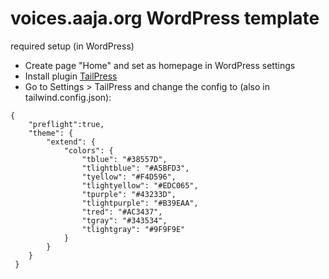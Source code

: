 # voices.aaja.org WordPress template

required setup (in WordPress)
- Create page "Home" and set as homepage in WordPress settings
- Install plugin [TailPress](https://wordpress.org/plugins/tailpress/)
- Go to Settings > TailPress and change the config to (also in tailwind.config.json):

```
{
    "preflight":true,
    "theme": {
        "extend": {
            "colors": {
                "tblue": "#38557D",
                "tlightblue": "#A5BFD3",
                "tyellow": "#F4D596",
                "tlightyellow": "#EDC065",
                "tpurple": "#43233D",
                "tlightpurple": "#B39EAA",
                "tred": "#AC3437",
                "tgray": "#343534",
                "tlightgray": "#9F9F9E"
            }
        }
    }
 }
```
